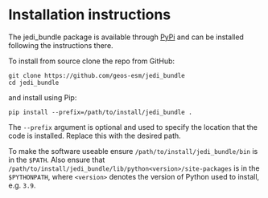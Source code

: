 # Installation instructions

The jedi_bundle package is available through [PyPi](https://pypi.org/project/jedibundle/) and can be installed following the instructions there.

To install from source clone the repo from GitHub:

``` shell
git clone https://github.com/geos-esm/jedi_bundle
cd jedi_bundle
```

and install using Pip:

``` shell
pip install --prefix=/path/to/install/jedi_bundle .
```

The `--prefix` argument is optional and used to specify the location that the code is installed. Replace this with the desired path.

To make the software useable ensure `/path/to/install/jedi_bundle/bin` is in the `$PATH`. Also ensure that `/path/to/install/jedi_bundle/lib/python<version>/site-packages` is in the `$PYTHONPATH`, where `<version>` denotes the version of Python
used to install, e.g. `3.9`.

